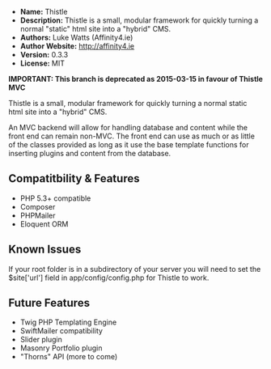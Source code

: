 - **Name:** Thistle
- **Description:** Thistle is a small, modular framework for quickly turning a normal "static" html site into a "hybrid" CMS.
- **Authors:** Luke Watts (Affinity4.ie)
- **Author Website:** http://affinity4.ie
- **Version:** 0.3.3
- **License:** MIT

__IMPORTANT: This branch is deprecated as 2015-03-15 in favour of Thistle MVC__

Thistle is a small, modular framework for quickly turning a normal static html site into a "hybrid" CMS.

An MVC backend will allow for handling database and content while the front end can remain non-MVC. The front end can use as much or as little of the classes provided as long as it use the base template functions for inserting plugins and content from the database.

Compatitbility & Features
-------------------------
- PHP 5.3+ compatible
- Composer
- PHPMailer
- Eloquent ORM

Known Issues
------------
If your root folder is in a subdirectory of your server you will need to set the $site['url'] field in app/config/config.php for Thistle to work.

Future Features
---------------
- Twig PHP Templating Engine
- SwiftMailer compatibility
- Slider plugin
- Masonry Portfolio plugin
- "Thorns" API (more to come)